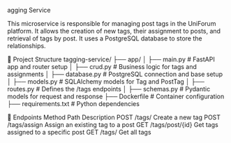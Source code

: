 agging Service

This microservice is responsible for managing post tags in the UniForum platform. It allows the creation of new tags, their assignment to posts, and retrieval of tags by post. It uses a PostgreSQL database to store the relationships.

📁 Project Structure
tagging-service/
├── app/
│   ├── main.py          # FastAPI app and router setup
│   ├── crud.py          # Business logic for tags and assignments
│   ├── database.py      # PostgreSQL connection and base setup
│   ├── models.py        # SQLAlchemy models for Tag and PostTag
│   ├── routes.py        # Defines the /tags endpoints
│   ├── schemas.py       # Pydantic models for request and response
├── Dockerfile           # Container configuration
├── requirements.txt     # Python dependencies

📡 Endpoints
Method	Path	Description
POST	/tags/	Create a new tag
POST	/tags/assign	Assign an existing tag to a post
GET	/tags/post/{id}	Get tags assigned to a specific post
GET	/tags/	Get all tags